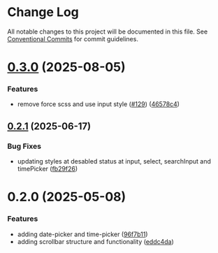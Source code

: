 # Change Log

All notable changes to this project will be documented in this file.
See [Conventional Commits](https://conventionalcommits.org) for commit guidelines.

# [0.3.0](https://github.com/Flash-Global66/global-design-system/compare/@flash-global66/g-time-picker@0.2.1...@flash-global66/g-time-picker@0.3.0) (2025-08-05)


### Features

* remove force scss and use input style ([#129](https://github.com/Flash-Global66/global-design-system/issues/129)) ([46578c4](https://github.com/Flash-Global66/global-design-system/commit/46578c45ab0c75bd2c4dfa70810cc271ca81f6aa))





## [0.2.1](https://github.com/Flash-Global66/global-design-system/compare/@flash-global66/g-time-picker@0.2.0...@flash-global66/g-time-picker@0.2.1) (2025-06-17)


### Bug Fixes

* updating styles at desabled status at input, select, searchInput and timePicker ([fb29f26](https://github.com/Flash-Global66/global-design-system/commit/fb29f26cb8829f45b4f344a97c4f89a8369ae1ed))





# 0.2.0 (2025-05-08)


### Features

* adding date-picker and time-picker ([96f7b11](https://github.com/Flash-Global66/global-design-system/commit/96f7b1174c22762f01d1e6f3a2727f9f5e872502))
* adding scrollbar structure and functionality ([eddc4da](https://github.com/Flash-Global66/global-design-system/commit/eddc4da7a752ecd7205e234f05276c40d36d8b79))
